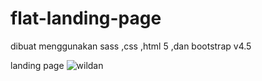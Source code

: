 # flat-landing-page 
dibuat menggunakan
sass
,css
,html 5
,dan bootstrap v4.5

landing page
![wildan](https://user-images.githubusercontent.com/49296863/100838837-c425ec80-34a5-11eb-8be0-6265c2ef851e.png)
